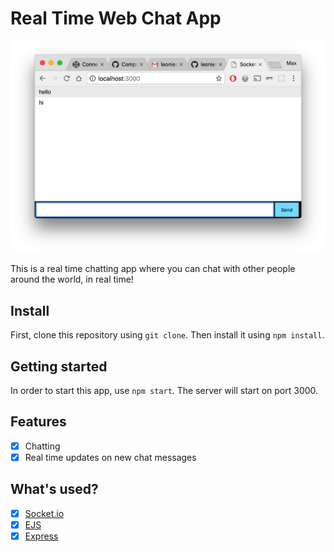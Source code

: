 # Real Time Web Chat App

![Preview](screenshots/preview.png)

This is a real time chatting app where you can chat with other people around the world, in real time!

## Install

First, clone this repository using `git clone`. Then install it using `npm install`.

## Getting started

In order to start this app, use `npm start`. The server will start on port 3000.

## Features

* [x] Chatting
* [x] Real time updates on new chat messages

## What's used?

* [x] [Socket.io](https://socket.io/)
* [x] [EJS](http://ejs.co/)
* [x] [Express](https://expressjs.com/)

